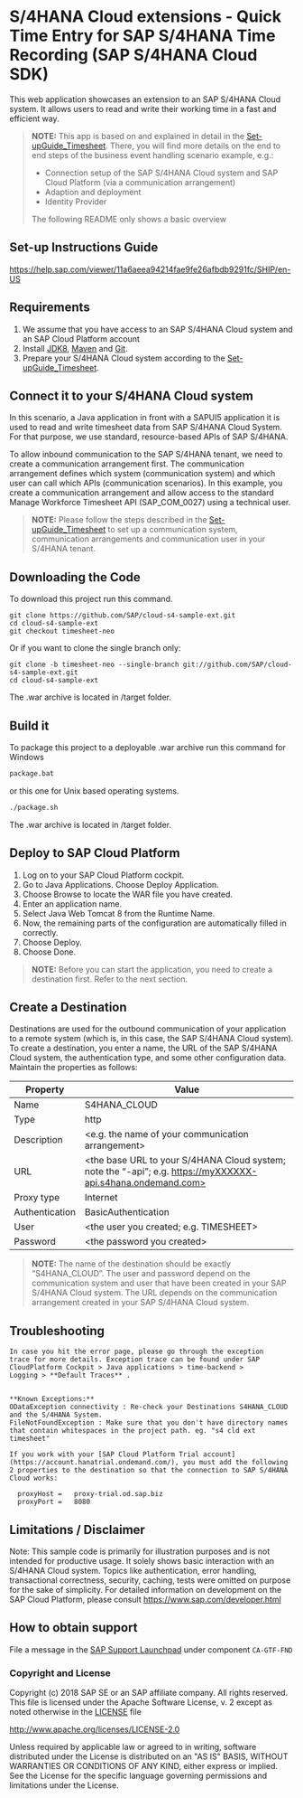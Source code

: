# S/4HANA Cloud extensions - Quick Time Entry for SAP S/4HANA Time Recording (SAP S/4HANA Cloud SDK)

This web application showcases an extension to an SAP S/4HANA Cloud system.
It allows users to read and write their working time in a fast and efficient way.

> **NOTE:** This app is based on and explained in detail in the [Set-upGuide_Timesheet](https://help.sap.com/viewer/11a6aeea94214fae9fe26afbdb9291fc/SHIP/en-US). There, you will find more details on the end to end steps of the business event handling scenario example, e.g.:
> * Connection setup of the SAP S/4HANA Cloud system and SAP Cloud Platform (via a communication arrangement)
> * Adaption and deployment
> * Identity Provider
>
> The following README only shows a basic overview

Set-up Instructions Guide
-------------
https://help.sap.com/viewer/11a6aeea94214fae9fe26afbdb9291fc/SHIP/en-US

Requirements
-------------
1. We assume that you have access to an SAP S/4HANA Cloud system and an SAP Cloud Platform account
2. Install [JDK8](http://www.oracle.com/technetwork/java/javase/downloads/index.html), [Maven](http://maven.apache.org/download.cgi) and [Git](https://git-scm.com/downloads).
3. Prepare your S/4HANA Cloud system according to the [Set-upGuide_Timesheet](https://help.sap.com/viewer/11a6aeea94214fae9fe26afbdb9291fc/SHIP/en-US).

Connect it to your S/4HANA Cloud system
---------------------------------------

In this scenario, a Java application in front with a SAPUI5 application it is used to read and write timesheet data from SAP S/4HANA Cloud System. For that purpose, we use standard, resource-based APIs of SAP S/4HANA.

To allow inbound communication to the SAP S/4HANA tenant, we need to create a communication arrangement first. The communication arrangement defines which system (communication system) and which user can call which APIs (communication scenarios). 
In this example, you create a communication arrangement and allow access to the standard Manage Workforce Timesheet API (SAP_COM_0027) using a technical user.

> **NOTE:** Please follow the steps described in the [Set-upGuide_Timesheet](https://help.sap.com/viewer/11a6aeea94214fae9fe26afbdb9291fc/SHIP/en-US) to set up a communication system, communication arrangements and communication user in your S/4HANA tenant.

## Downloading the Code

To download this project run this command.
```
git clone https://github.com/SAP/cloud-s4-sample-ext.git  
cd cloud-s4-sample-ext  
git checkout timesheet-neo
```

Or if you want to clone the single branch only:
```
git clone -b timesheet-neo --single-branch git://github.com/SAP/cloud-s4-sample-ext.git  
cd cloud-s4-sample-ext
```

The .war archive is located in /target folder.

## Build it

To package this project to a deployable .war archive run this command for Windows

```sh
package.bat
```

or this one for Unix based operating systems.

```sh
./package.sh
```

The .war archive is located in /target folder.

Deploy to SAP Cloud Platform
----------------------------
1.	Log on to your SAP Cloud Platform cockpit.
2.	Go to Java Applications. Choose Deploy Application. 
3.	Choose Browse to locate the WAR file you have created.
4.	Enter an application name.
5.	Select Java Web Tomcat 8 from the Runtime Name. 
6.	Now, the remaining parts of the configuration are automatically filled in correctly.
7.	Choose Deploy. 
8.	Choose Done.

> **NOTE:** Before you can start the application, you need to create a destination first. Refer to the next section.

Create a Destination
----------------------------
Destinations are used for the outbound communication of your application to a remote system (which is, in this case, the SAP S/4HANA Cloud system). To create a destination, you enter a name, the URL of the SAP S/4HANA Cloud system, the authentication type, and some other configuration data.	Maintain the properties as follows:

Property | Value
------------ | -------------
Name | S4HANA_CLOUD
Type | http
Description | <e.g. the name of your communication arrangement>
URL | <the base URL to your S/4HANA Cloud system; note the “-api”; e.g. https://myXXXXXX-api.s4hana.ondemand.com>
Proxy type | Internet
Authentication | BasicAuthentication
User | <the user you created; e.g. TIMESHEET>
Password | \<the password you created\>


> **NOTE:** The name of the destination should be exactly “S4HANA_CLOUD”.
> The user and password depend on the communication system and user that have been created in your SAP S/4HANA Cloud system.
> The URL depends on the communication arrangement created in your SAP S/4HANA Cloud system.


Troubleshooting
------------

    In case you hit the error page, please go through the exception
    trace for more details. Exception trace can be found under SAP
    CloudPlatform Cockpit > Java applications > time-backend >
    Logging > **Default Traces** .
 
    
    **Known Exceptions:**
    ODataException connectivity : Re-check your Destinations S4HANA_CLOUD and the S/4HANA System.
    FileNotFoundException : Make sure that you don't have directory names that contain whitespaces in the project path. eg. "s4 cld ext timesheet"
    
    If you work with your [SAP Cloud Platform Trial account](https://account.hanatrial.ondemand.com/), you must add the following 2 properties to the destination so that the connection to SAP S/4HANA Cloud works:  

      proxyHost =	proxy-trial.od.sap.biz  
      proxyPort =	8080
    


Limitations / Disclaimer
------------------------
Note: This sample code is primarily for illustration purposes and is not intended for productive usage. It solely shows basic interaction with an S/4HANA Cloud system. Topics like authentication, error handling, transactional correctness, security, caching, tests were omitted on purpose for the sake of simplicity. For detailed information on development on the SAP Cloud Platform, please consult https://www.sap.com/developer.html

How to obtain support
---------------------
File a message in the [SAP Support Launchpad](https://launchpad.support.sap.com/#/incident/create) under component `CA-GTF-FND`

### Copyright and License

Copyright (c) 2018 SAP SE or an SAP affiliate company. All rights reserved.
This file is licensed under the Apache Software License, v. 2 except as noted otherwise in the [LICENSE](LICENSE) file

http://www.apache.org/licenses/LICENSE-2.0

Unless required by applicable law or agreed to in writing, software distributed under the License is distributed on an "AS IS" BASIS, WITHOUT WARRANTIES OR CONDITIONS OF ANY KIND, either express or implied. See the License for the specific language governing permissions and limitations under the License.
